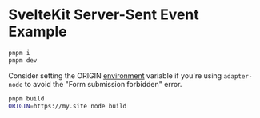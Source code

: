 # SvelteKit Server-Sent Event Example

```bash
pnpm i
pnpm dev
```

Consider setting the ORIGIN [environment](https://kit.svelte.dev/docs/adapter-node#environment-variables-origin-protocol-header-and-host-header) variable if you're using `adapter-node` to avoid the "Form submission forbidden" error. 

```bash
pnpm build
ORIGIN=https://my.site node build
```
